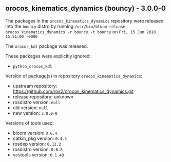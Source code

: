 ## orocos_kinematics_dynamics (bouncy) - 3.0.0-0

The packages in the `orocos_kinematics_dynamics` repository were released into the `bouncy` distro by running `/usr/bin/bloom-release orocos_kinematics_dynamics -r bouncy -t bouncy` on `Fri, 15 Jun 2018 15:51:00 -0000`

The `orocos_kdl` package was released.

These packages were explicitly ignored:
- `python_orocos_kdl`

Version of package(s) in repository `orocos_kinematics_dynamics`:

- upstream repository: https://github.com/ros2/orocos_kinematics_dynamics.git
- release repository: unknown
- rosdistro version: `null`
- old version: `null`
- new version: `3.0.0-0`

Versions of tools used:

- bloom version: `0.6.4`
- catkin_pkg version: `0.4.3`
- rosdep version: `0.12.2`
- rosdistro version: `0.6.8`
- vcstools version: `0.1.40`


